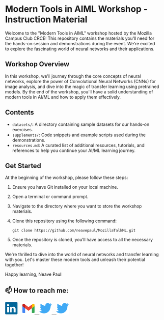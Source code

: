 # Modern Tools in AIML Workshop - Instruction Material

Welcome to the "Modern Tools in AIML" workshop hosted by the Mozilla Campus Club CRCE! This repository contains the materials you'll need for the hands-on session and demonstrations during the event. We're excited to explore the fascinating world of neural networks and their applications.

## Workshop Overview

In this workshop, we'll journey through the core concepts of neural networks, explore the power of Convolutional Neural Networks (CNNs) for image analysis, and dive into the magic of transfer learning using pretrained models. By the end of the workshop, you'll have a solid understanding of modern tools in AI/ML and how to apply them effectively.

## Contents

-   `datasets/`: A directory containing sample datasets for our hands-on exercises.
-   `supplements/`: Code snippets and example scripts used during the demonstrations.
-   `resources.md`: A curated list of additional resources, tutorials, and references to help you continue your AI/ML learning journey.

## Get Started

At the beginning of the workshop, please follow these steps:

1. Ensure you have Git installed on your local machine.
2. Open a terminal or command prompt.
3. Navigate to the directory where you want to store the workshop materials.
4. Clone this repository using the following command:

    ```
    git clone https://github.com/neavepaul/MozillaTalkML.git
    ```

5. Once the repository is cloned, you'll have access to all the necessary materials.

We're thrilled to dive into the world of neural networks and transfer learning with you. Let's master these modern tools and unleash their potential together!

Happy learning,
Neave Paul
<br>

  <h2>📫 How to reach me:</h2>
  <a href="https://www.linkedin.com/in/neavepaul/"><img src="supplements\digits\assets\linkedin.svg" width=40></a>
  &nbsp&nbsp
  <a href="mailto:neave.mailbox@gmail.com?"><img src ="supplements\digits\assets\gmail.svg" width= 40</a> 
  &nbsp&nbsp
  <a href="https://twitter.com/iamneavepaul"><img src ="supplements\digits\assets\twitter.svg" width= 40</a>
  &nbsp&nbsp
  <a href="https://neavepaul.github.io"><img src ="supplements\digits\assets\twitter.svg" width= 40</a>
